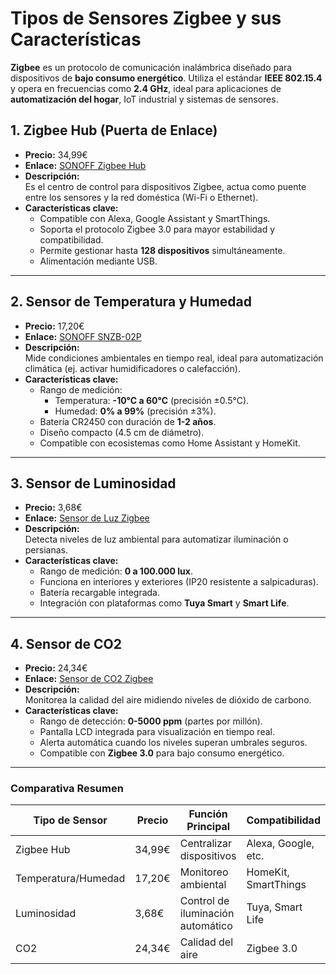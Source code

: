 # Tipos de Sensores Zigbee y sus Características
**Zigbee** es un protocolo de comunicación inalámbrica diseñado para dispositivos de **bajo consumo energético**. Utiliza el estándar **IEEE 802.15.4** y opera en frecuencias como **2.4 GHz**, ideal para aplicaciones de **automatización del hogar**, IoT industrial y sistemas de sensores.

## 1. **Zigbee Hub (Puerta de Enlace)**
- **Precio:** 34,99€  
- **Enlace:** [SONOFF Zigbee Hub](https://www.amazon.es/SONOFF-Gateway-Protocolo-Compatible-Dispositivos/dp/B09ZQQZSQZ)  
- **Descripción:**  
  Es el centro de control para dispositivos Zigbee, actua como puente entre los sensores y la red doméstica (Wi-Fi o Ethernet).  
- **Características clave:**  
  - Compatible con Alexa, Google Assistant y SmartThings.  
  - Soporta el protocolo Zigbee 3.0 para mayor estabilidad y compatibilidad.  
  - Permite gestionar hasta **128 dispositivos** simultáneamente.  
  - Alimentación mediante USB.  

---

## 2. **Sensor de Temperatura y Humedad**
- **Precio:** 17,20€  
- **Enlace:** [SONOFF SNZB-02P](https://www.amazon.es/SONOFF-Temperatura-SNZB-02P-Compatible-Smartthing/dp/B0CLLVHGWN)  
- **Descripción:**  
  Mide condiciones ambientales en tiempo real, ideal para automatización climática (ej. activar humidificadores o calefacción).  
- **Características clave:**  
  - Rango de medición:  
    - Temperatura: **-10°C a 60°C** (precisión ±0.5°C).  
    - Humedad: **0% a 99%** (precisión ±3%).  
  - Batería CR2450 con duración de **1-2 años**.  
  - Diseño compacto (4.5 cm de diámetro).  
  - Compatible con ecosistemas como Home Assistant y HomeKit.  

---

## 3. **Sensor de Luminosidad**  
- **Precio:** 3,68€  
- **Enlace:** [Sensor de Luz Zigbee](https://es.aliexpress.com/item/1005003446514631.html)  
- **Descripción:**  
  Detecta niveles de luz ambiental para automatizar iluminación o persianas.  
- **Características clave:**  
  - Rango de medición: **0 a 100.000 lux**.  
  - Funciona en interiores y exteriores (IP20 resistente a salpicaduras).  
  - Batería recargable integrada.  
  - Integración con plataformas como **Tuya Smart** y **Smart Life**.  

---

## 4. **Sensor de CO2**  
- **Precio:** 24,34€  
- **Enlace:** [Sensor de CO2 Zigbee](https://es.aliexpress.com/item/1005003446514631.html)  
- **Descripción:**  
  Monitorea la calidad del aire midiendo niveles de dióxido de carbono.  
- **Características clave:**  
  - Rango de detección: **0-5000 ppm** (partes por millón).  
  - Pantalla LCD integrada para visualización en tiempo real.  
  - Alerta automática cuando los niveles superan umbrales seguros.  
  - Compatible con **Zigbee 3.0** para bajo consumo energético.  

---

### **Comparativa Resumen**  
| Tipo de Sensor         | Precio  | Función Principal                 | Compatibilidad       |  
|------------------------|---------|-----------------------------------|----------------------|  
| Zigbee Hub             | 34,99€  | Centralizar dispositivos          | Alexa, Google, etc.  |  
| Temperatura/Humedad    | 17,20€  | Monitoreo ambiental               | HomeKit, SmartThings |  
| Luminosidad            | 3,68€   | Control de iluminación automático | Tuya, Smart Life     |  
| CO2                    | 24,34€  | Calidad del aire                  | Zigbee 3.0           |  